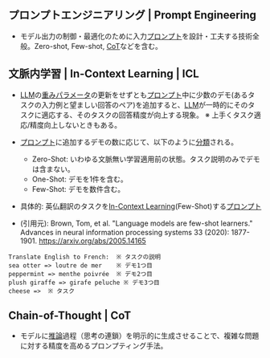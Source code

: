<!-- 記事URL:https://github.com/takata150802/tech_glossary/blob/main/output/ai/llm-prompt-eng.md# -->

## プロンプトエンジニアリング | Prompt Engineering<a id="44OX44Ot44Oz44OX44OI44Ko44Oz44K444OL44Ki44Oq44Oz44KwIHwgUHJvbXB0IEVuZ2luZWVyaW5n"></a>

- モデル出力の制御・最適化のために入力<a href="https://github.com/takata150802/tech_glossary/blob/main/output/ai/llm.md#44OX44Ot44Oz44OX44OIIHwgUHJvbXB0">プロンプト</a>を設計・工夫する技術全般。Zero-shot, Few-shot, <a href="https://github.com/takata150802/tech_glossary/blob/main/output/ai/llm-prompt-eng.md#Q2hhaW4tb2YtVGhvdWdodCB8IENvVA==">CoT</a>などを含む。

## 文脈内学習 | In-Context Learning | ICL<a id="5paH6ISI5YaF5a2m57+SIHwgSW4tQ29udGV4dCBMZWFybmluZyB8IElDTA=="></a>

- <a href="https://github.com/takata150802/tech_glossary/blob/main/output/ai/llm.md#5aSn6KaP5qih6KiA6Kqe44Oi44OH44OrfCBMYXJnZSBMYW5ndWFnZSBNb2RlbCB8IExMTQ==">LLM</a>の<a href="https://github.com/takata150802/tech_glossary/blob/main/output/ai/deep-learning.md#6YeN44G/IHwg6YeN44G/44OR44Op44Oh44O844K/IHwgV2VpZ2h0IHwgV2VpZ2h0IFBhcmFtZXRlcg==">重みパラメータ</a>の更新をせずとも<a href="https://github.com/takata150802/tech_glossary/blob/main/output/ai/llm.md#44OX44Ot44Oz44OX44OIIHwgUHJvbXB0">プロンプト</a>中に少数のデモ(あるタスクの入力例と望ましい回答のペア)を追加すると、<a href="https://github.com/takata150802/tech_glossary/blob/main/output/ai/llm.md#5aSn6KaP5qih6KiA6Kqe44Oi44OH44OrfCBMYXJnZSBMYW5ndWFnZSBNb2RlbCB8IExMTQ==">LLM</a>が一時的にそのタスクに適応する、そのタスクの回答精度が向上する現象。 ※ 上手くタスク適応/精度向上しないときもある。

- <a href="https://github.com/takata150802/tech_glossary/blob/main/output/ai/llm.md#44OX44Ot44Oz44OX44OIIHwgUHJvbXB0">プロンプト</a>に追加するデモの数に応じて、以下のように<a href="https://github.com/takata150802/tech_glossary/blob/main/output/ai/ai-general.md#5YiG6aGeIHwgQ2xhc3NpZmljYXRpb24=">分類</a>される。

  - Zero-Shot: いわゆる文脈無い学習適用前の状態。タスク説明のみでデモは含まない。
  - One-Shot: デモを1件を含む。
  - Few-Shot: デモを数件含む。

- 具体的: 英仏翻訳のタスクを<a href="https://github.com/takata150802/tech_glossary/blob/main/output/ai/llm-prompt-eng.md#5paH6ISI5YaF5a2m57+SIHwgSW4tQ29udGV4dCBMZWFybmluZyB8IElDTA==">In-Context Learning</a>(Few-Shot)する<a href="https://github.com/takata150802/tech_glossary/blob/main/output/ai/llm.md#44OX44Ot44Oz44OX44OIIHwgUHJvbXB0">プロンプト</a>

- (引用元): Brown, Tom, et al. "Language models are few-shot learners." Advances in neural information processing systems 33 (2020): 1877-1901. https://arxiv.org/abs/2005.14165

```
Translate English to French:  ※ タスクの説明
sea otter => loutre de mer    ※ デモ1つ目
peppermint => menthe poivrée  ※ デモ2つ目
plush giraffe => girafe peluche ※ デモ3つ目
cheese =>  ※ タスク
```

## Chain-of-Thought | CoT<a id="Q2hhaW4tb2YtVGhvdWdodCB8IENvVA=="></a>

- モデルに<a href="https://github.com/takata150802/tech_glossary/blob/main/output/ai/llm.md#5o6o6KuWIHwgSW5mZXJlbmNl">推論</a>過程（思考の連鎖）を明示的に生成させることで、複雑な問題に対する精度を高めるプロンプティング手法。
